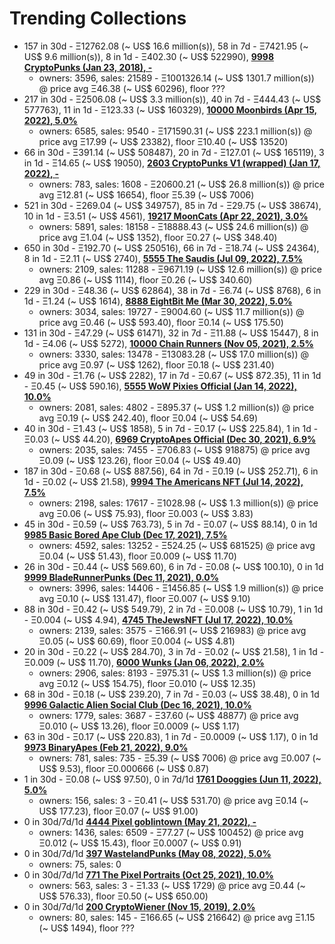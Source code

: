 # Trending Collections

-  157 in 30d - Ξ12762.08 (~ US$ 16.6 million(s)), 58 in 7d - Ξ7421.95 (~ US$ 9.6 million(s)), 8 in 1d - Ξ402.30 (~ US$ 522990), **[9998 CryptoPunks (Jan 23, 2018), -](https://opensea.io/collection/cryptopunks)**
   - owners: 3596,   sales:  21589   -  Ξ1001326.14 (~ US$ 1301.7 million(s)) @    price avg Ξ46.38 (~ US$ 60296),   floor ???
-  217 in 30d - Ξ2506.08 (~ US$ 3.3 million(s)), 40 in 7d - Ξ444.43 (~ US$ 577763), 11 in 1d - Ξ123.33 (~ US$ 160329), **[10000 Moonbirds (Apr 15, 2022), 5.0%](https://opensea.io/collection/proof-moonbirds)**
   - owners: 6585,   sales:  9540   -  Ξ171590.31 (~ US$ 223.1 million(s)) @    price avg Ξ17.99 (~ US$ 23382),   floor Ξ10.40 (~ US$ 13520)
-  66 in 30d - Ξ391.14 (~ US$ 508487), 20 in 7d - Ξ127.01 (~ US$ 165119), 3 in 1d - Ξ14.65 (~ US$ 19050), **[2603 CryptoPunks V1 (wrapped) (Jan 17, 2022), -](https://opensea.io/collection/official-v1-punks)**
   - owners: 783,   sales:  1608   -  Ξ20600.21 (~ US$ 26.8 million(s)) @    price avg Ξ12.81 (~ US$ 16654),   floor Ξ5.39 (~ US$ 7006)
-  521 in 30d - Ξ269.04 (~ US$ 349757), 85 in 7d - Ξ29.75 (~ US$ 38674), 10 in 1d - Ξ3.51 (~ US$ 4561), **[19217 MoonCats (Apr 22, 2021), 3.0%](https://opensea.io/collection/acclimatedmooncats)**
   - owners: 5891,   sales:  18158   -  Ξ18888.43 (~ US$ 24.6 million(s)) @    price avg Ξ1.04 (~ US$ 1352),   floor Ξ0.27 (~ US$ 348.40)
-  650 in 30d - Ξ192.70 (~ US$ 250516), 66 in 7d - Ξ18.74 (~ US$ 24364), 8 in 1d - Ξ2.11 (~ US$ 2740), **[5555 The Saudis (Jul 09, 2022), 7.5%](https://opensea.io/collection/thesaudis)**
   - owners: 2109,   sales:  11288   -  Ξ9671.19 (~ US$ 12.6 million(s)) @    price avg Ξ0.86 (~ US$ 1114),   floor Ξ0.26 (~ US$ 340.60)
-  229 in 30d - Ξ48.36 (~ US$ 62864), 38 in 7d - Ξ6.74 (~ US$ 8768), 6 in 1d - Ξ1.24 (~ US$ 1614), **[8888 EightBit Me (Mar 30, 2022), 5.0%](https://opensea.io/collection/eightbitme)**
   - owners: 3034,   sales:  19727   -  Ξ9004.60 (~ US$ 11.7 million(s)) @    price avg Ξ0.46 (~ US$ 593.40),   floor Ξ0.14 (~ US$ 175.50)
-  131 in 30d - Ξ47.29 (~ US$ 61471), 32 in 7d - Ξ11.88 (~ US$ 15447), 8 in 1d - Ξ4.06 (~ US$ 5272), **[10000 Chain Runners (Nov 05, 2021), 2.5%](https://opensea.io/collection/chain-runners-nft)**
   - owners: 3330,   sales:  13478   -  Ξ13083.28 (~ US$ 17.0 million(s)) @    price avg Ξ0.97 (~ US$ 1262),   floor Ξ0.18 (~ US$ 231.40)
-  49 in 30d - Ξ1.76 (~ US$ 2282), 17 in 7d - Ξ0.67 (~ US$ 872.35), 11 in 1d - Ξ0.45 (~ US$ 590.16), **[5555 WoW Pixies Official (Jan 14, 2022), 10.0%](https://opensea.io/collection/wow-pixies-v2)**
   - owners: 2081,   sales:  4802   -  Ξ895.37 (~ US$ 1.2 million(s)) @    price avg Ξ0.19 (~ US$ 242.40),   floor Ξ0.04 (~ US$ 54.69)
-  40 in 30d - Ξ1.43 (~ US$ 1858), 5 in 7d - Ξ0.17 (~ US$ 225.84), 1 in 1d - Ξ0.03 (~ US$ 44.20), **[6969 CryptoApes Official (Dec 30, 2021), 6.9%](https://opensea.io/collection/cryptoapes-official)**
   - owners: 2035,   sales:  7455   -  Ξ706.83 (~ US$ 918875) @    price avg Ξ0.09 (~ US$ 123.26),   floor Ξ0.04 (~ US$ 49.40)
-  187 in 30d - Ξ0.68 (~ US$ 887.56), 64 in 7d - Ξ0.19 (~ US$ 252.71), 6 in 1d - Ξ0.02 (~ US$ 21.58), **[9994 The Americans NFT (Jul 14, 2022), 7.5%](https://opensea.io/collection/the-americans-nft)**
   - owners: 2198,   sales:  17617   -  Ξ1028.98 (~ US$ 1.3 million(s)) @    price avg Ξ0.06 (~ US$ 75.93),   floor Ξ0.003 (~ US$ 3.83)
-  45 in 30d - Ξ0.59 (~ US$ 763.73), 5 in 7d - Ξ0.07 (~ US$ 88.14), 0 in 1d  **[9985 Basic Bored Ape Club (Dec 17, 2021), 7.5%](https://opensea.io/collection/basicboredapeclub)**
   - owners: 4592,   sales:  13252   -  Ξ524.25 (~ US$ 681525) @    price avg Ξ0.04 (~ US$ 51.43),   floor Ξ0.009 (~ US$ 11.70)
-  26 in 30d - Ξ0.44 (~ US$ 569.60), 6 in 7d - Ξ0.08 (~ US$ 100.10), 0 in 1d  **[9999 BladeRunnerPunks (Dec 11, 2021), 0.0%](https://opensea.io/collection/bladerunner-punks)**
   - owners: 3996,   sales:  14406   -  Ξ1456.85 (~ US$ 1.9 million(s)) @    price avg Ξ0.10 (~ US$ 131.47),   floor Ξ0.007 (~ US$ 9.10)
-  88 in 30d - Ξ0.42 (~ US$ 549.79), 2 in 7d - Ξ0.008 (~ US$ 10.79), 1 in 1d - Ξ0.004 (~ US$ 4.94), **[4745 TheJewsNFT (Jul 17, 2022), 10.0%](https://opensea.io/collection/thejews-nft)**
   - owners: 2139,   sales:  3575   -  Ξ166.91 (~ US$ 216983) @    price avg Ξ0.05 (~ US$ 60.69),   floor Ξ0.004 (~ US$ 4.81)
-  20 in 30d - Ξ0.22 (~ US$ 284.70), 3 in 7d - Ξ0.02 (~ US$ 21.58), 1 in 1d - Ξ0.009 (~ US$ 11.70), **[6000 Wunks (Jan 06, 2022), 2.0%](https://opensea.io/collection/wunks)**
   - owners: 2906,   sales:  8193   -  Ξ975.31 (~ US$ 1.3 million(s)) @    price avg Ξ0.12 (~ US$ 154.75),   floor Ξ0.010 (~ US$ 12.35)
-  68 in 30d - Ξ0.18 (~ US$ 239.20), 7 in 7d - Ξ0.03 (~ US$ 38.48), 0 in 1d  **[9996 Galactic Alien Social Club (Dec 16, 2021), 10.0%](https://opensea.io/collection/galacticaliensocialclub)**
   - owners: 1779,   sales:  3687   -  Ξ37.60 (~ US$ 48877) @    price avg Ξ0.010 (~ US$ 13.26),   floor Ξ0.0009 (~ US$ 1.17)
-  63 in 30d - Ξ0.17 (~ US$ 220.83), 1 in 7d - Ξ0.0009 (~ US$ 1.17), 0 in 1d  **[9973 BinaryApes (Feb 21, 2022), 9.0%](https://opensea.io/collection/binaryapes)**
   - owners: 781,   sales:  735   -  Ξ5.39 (~ US$ 7006) @    price avg Ξ0.007 (~ US$ 9.53),   floor Ξ0.000666 (~ US$ 0.87)
-  1 in 30d - Ξ0.08 (~ US$ 97.50), 0 in 7d/1d  **[1761 Dooggies (Jun 11, 2022), 5.0%](https://opensea.io/collection/dooggies)**
   - owners: 156,   sales:  3   -  Ξ0.41 (~ US$ 531.70) @    price avg Ξ0.14 (~ US$ 177.23),   floor Ξ0.07 (~ US$ 91.00)
-  0 in 30d/7d/1d  **[4444 Pixel goblintown (May 21, 2022), -](https://opensea.io/collection/pixel-goblintown)**
   - owners: 1436,   sales:  6509   -  Ξ77.27 (~ US$ 100452) @    price avg Ξ0.012 (~ US$ 15.43),   floor Ξ0.0007 (~ US$ 0.91)
-  0 in 30d/7d/1d  **[397 WastelandPunks (May 08, 2022), 5.0%](https://opensea.io/collection/wastelandpunks)**
   - owners: 75,   sales: 0
-  0 in 30d/7d/1d  **[771 The Pixel Portraits (Oct 25, 2021), 10.0%](https://opensea.io/collection/the-pixel-portraits)**
   - owners: 563,   sales:  3   -  Ξ1.33 (~ US$ 1729) @    price avg Ξ0.44 (~ US$ 576.33),   floor Ξ0.50 (~ US$ 650.00)
-  0 in 30d/7d/1d  **[200 CryptoWiener (Nov 15, 2019), 2.0%](https://opensea.io/collection/cryptowiener-4)**
   - owners: 80,   sales:  145   -  Ξ166.65 (~ US$ 216642) @    price avg Ξ1.15 (~ US$ 1494),   floor ???
